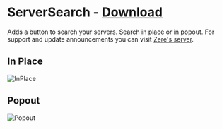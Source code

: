 # ServerSearch - [Download](https://betterdiscord.net/ghdl?url=https://raw.githubusercontent.com/rauenzi/BetterDiscordAddons/master/Plugins/ServerSearch/ServerSearch.plugin.js)

Adds a button to search your servers. Search in place or in popout. For support and update announcements you can visit [Zere's server](https://bit.ly/ZeresServer).

## In Place
![InPlace](https://i.zackrauen.com/OuzdlN.gif)

## Popout
![Popout](https://i.zackrauen.com/oWe5Vl.gif)